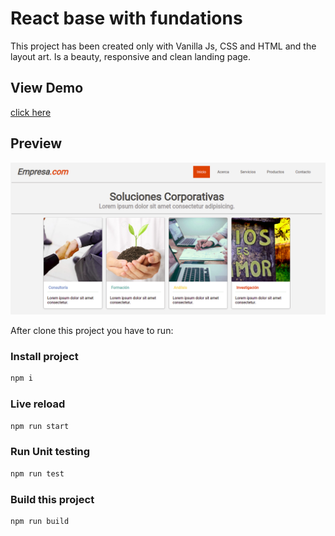 # React base with fundations

This project has been created only with Vanilla Js, CSS and HTML and the layout art.
Is a beauty, responsive and clean landing page.


## View Demo
[click here](https://front-reto-1.now.sh/ "Show Demo")
## Preview
![](/preview.png)

After clone this project you have to run:
### Install project
```bash
npm i
```

### Live reload
```bash
npm run start
```
### Run Unit testing
```bash
npm run test
```
### Build this project
```bash
npm run build
```
